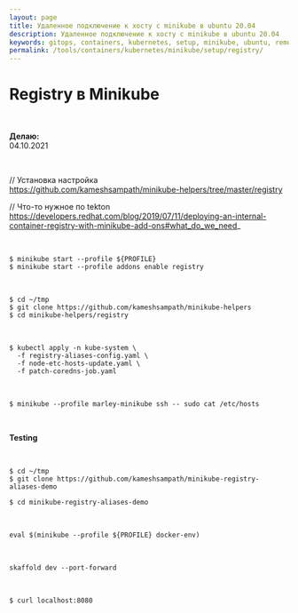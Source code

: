 ```yaml
---
layout: page
title: Удаленное подключение к хосту с minikube в ubuntu 20.04
description: Удаленное подключение к хосту с minikube в ubuntu 20.04
keywords: gitops, containers, kubernetes, setup, minikube, ubuntu, remote
permalink: /tools/containers/kubernetes/minikube/setup/registry/
---
```


# Registry в Minikube

<br/>

**Делаю:**  
04.10.2021

<br/>

// Установка настройка  
https://github.com/kameshsampath/minikube-helpers/tree/master/registry

// Что-то нужное по tekton
https://developers.redhat.com/blog/2019/07/11/deploying-an-internal-container-registry-with-minikube-add-ons#what_do_we_need_

<br/>

```
$ minikube start --profile ${PROFILE}
$ minikube start --profile addons enable registry
```

<br/>

```
$ cd ~/tmp
$ git clone https://github.com/kameshsampath/minikube-helpers
$ cd minikube-helpers/registry
```

<br/>

```
$ kubectl apply -n kube-system \
  -f registry-aliases-config.yaml \
  -f node-etc-hosts-update.yaml \
  -f patch-coredns-job.yaml
```

<br/>

```
$ minikube --profile marley-minikube ssh -- sudo cat /etc/hosts
```

<br/>

**Testing**

<br/>

```
$ cd ~/tmp
$ git clone https://github.com/kameshsampath/minikube-registry-aliases-demo

$ cd minikube-registry-aliases-demo
```

<br/>

```
eval $(minikube --profile ${PROFILE} docker-env)
```

<br/>

```
skaffold dev --port-forward
```

<br/>

```
$ curl localhost:8080
```
